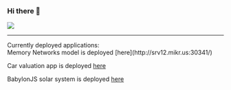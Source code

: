 ### Hi there 👋

![](https://komarev.com/ghpvc/?username=Kurdzik)

<hr>
Currently deployed applications:
<br>
Memory Networks model is deployed [here](http://srv12.mikr.us:30341/)

Car valuation app is deployed [here](http://srv12.mikr.us:40076/)

BabylonJS solar system is deployed [here](http://srv12.mikr.us:20341/)


